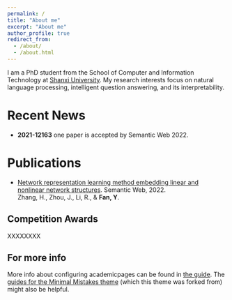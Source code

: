 ```yaml
---
permalink: /
title: "About me"
excerpt: "About me"
author_profile: true
redirect_from: 
  - /about/
  - /about.html
---
```


I am a PhD student from the School of Computer and Information Technology at [Shanxi University](https://www.sxu.edu.cn/). My research interests focus on natural language processing, intelligent question answering, and its interpretability.


Recent News
======
* **2021-12163** one paper is accepted by Semantic Web 2022.


Publications
======
* [Network representation learning method embedding linear and nonlinear network structures](https://content.iospress.com/articles/semantic-web/sw212968). Semantic Web, 2022.      
  Zhang, H., Zhou, J., Li, R., & **Fan, Y**.

Competition Awards
------
XXXXXXXX

For more info
------
More info about configuring academicpages can be found in [the guide](https://academicpages.github.io/markdown/). The [guides for the Minimal Mistakes theme](https://mmistakes.github.io/minimal-mistakes/docs/configuration/) (which this theme was forked from) might also be helpful.
